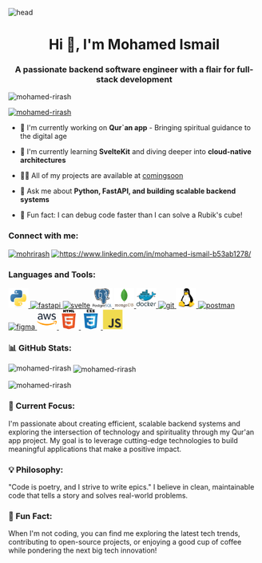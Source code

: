 ![head](https://www.springboard.com/blog/wp-content/uploads/2022/06/what-does-a-coder-do-2022-career-guide-1.jpg)

<h1 align="center">Hi 👋, I'm Mohamed Ismail</h1>
<h3 align="center">A passionate backend software engineer with a flair for full-stack development</h3>

<p align="left"> <img src="https://komarev.com/ghpvc/?username=mohamed-rirash&label=Profile%20views&color=0e75b6&style=flat" alt="mohamed-rirash" /> </p>

<p align="left"> <a href="https://github.com/ryo-ma/github-profile-trophy"><img src="https://github-profile-trophy.vercel.app/?username=mohamed-rirash" alt="mohamed-rirash" /></a> </p>

- 🔭 I'm currently working on **Qur`an app** - Bringing spiritual guidance to the digital age

- 🌱 I'm currently learning **SvelteKit** and diving deeper into **cloud-native architectures**

- 👨‍💻 All of my projects are available at [comingsoon](comingsoon)

- 💬 Ask me about **Python, FastAPI, and building scalable backend systems**

- 🚀 Fun fact: I can debug code faster than I can solve a Rubik's cube!

<h3 align="left">Connect with me:</h3>
<p align="left">
<a href="https://twitter.com/mohrirash" target="blank"><img align="center" src="https://raw.githubusercontent.com/rahuldkjain/github-profile-readme-generator/master/src/images/icons/Social/twitter.svg" alt="mohrirash" height="30" width="40" /></a>
<a href="https://linkedin.com/in/https://www.linkedin.com/in/mohamed-ismail-b53ab1278/" target="blank"><img align="center" src="https://raw.githubusercontent.com/rahuldkjain/github-profile-readme-generator/master/src/images/icons/Social/linked-in-alt.svg" alt="https://www.linkedin.com/in/mohamed-ismail-b53ab1278/" height="30" width="40" /></a>
</p>

<h3 align="left">Languages and Tools:</h3>
<p align="left">
<a href="https://www.python.org" target="_blank" rel="noreferrer"> <img src="https://raw.githubusercontent.com/devicons/devicon/master/icons/python/python-original.svg" alt="python" width="40" height="40"/> </a>
<a href="https://fastapi.tiangolo.com/" target="_blank" rel="noreferrer"> <img src="https://fastapi.tiangolo.com/img/logo-margin/logo-teal.png" alt="fastapi" width="40" height="40"/> </a>
<a href="https://svelte.dev" target="_blank" rel="noreferrer"> <img src="https://upload.wikimedia.org/wikipedia/commons/1/1b/Svelte_Logo.svg" alt="svelte" width="40" height="40"/> </a>
<a href="https://www.postgresql.org" target="_blank" rel="noreferrer"> <img src="https://raw.githubusercontent.com/devicons/devicon/master/icons/postgresql/postgresql-original-wordmark.svg" alt="postgresql" width="40" height="40"/> </a>
<a href="https://www.mongodb.com/" target="_blank" rel="noreferrer"> <img src="https://raw.githubusercontent.com/devicons/devicon/master/icons/mongodb/mongodb-original-wordmark.svg" alt="mongodb" width="40" height="40"/> </a>
<a href="https://www.docker.com/" target="_blank" rel="noreferrer"> <img src="https://raw.githubusercontent.com/devicons/devicon/master/icons/docker/docker-original-wordmark.svg" alt="docker" width="40" height="40"/> </a>
<a href="https://git-scm.com/" target="_blank" rel="noreferrer"> <img src="https://www.vectorlogo.zone/logos/git-scm/git-scm-icon.svg" alt="git" width="40" height="40"/> </a>
<a href="https://www.linux.org/" target="_blank" rel="noreferrer"> <img src="https://raw.githubusercontent.com/devicons/devicon/master/icons/linux/linux-original.svg" alt="linux" width="40" height="40"/> </a>
<a href="https://postman.com" target="_blank" rel="noreferrer"> <img src="https://www.vectorlogo.zone/logos/getpostman/getpostman-icon.svg" alt="postman" width="40" height="40"/> </a>
<a href="https://www.figma.com/" target="_blank" rel="noreferrer"> <img src="https://www.vectorlogo.zone/logos/figma/figma-icon.svg" alt="figma" width="40" height="40"/> </a>
<a href="https://aws.amazon.com" target="_blank" rel="noreferrer"> <img src="https://raw.githubusercontent.com/devicons/devicon/master/icons/amazonwebservices/amazonwebservices-original-wordmark.svg" alt="aws" width="40" height="40"/> </a>
<a href="https://www.w3.org/html/" target="_blank" rel="noreferrer"> <img src="https://raw.githubusercontent.com/devicons/devicon/master/icons/html5/html5-original-wordmark.svg" alt="html5" width="40" height="40"/> </a>
<a href="https://www.w3schools.com/css/" target="_blank" rel="noreferrer"> <img src="https://raw.githubusercontent.com/devicons/devicon/master/icons/css3/css3-original-wordmark.svg" alt="css3" width="40" height="40"/> </a>
<a href="https://developer.mozilla.org/en-US/docs/Web/JavaScript" target="_blank" rel="noreferrer"> <img src="https://raw.githubusercontent.com/devicons/devicon/master/icons/javascript/javascript-original.svg" alt="javascript" width="40" height="40"/> </a>
</p>

<h3 align="left">📊 GitHub Stats:</h3>
<p><img align="left" src="https://github-readme-stats.vercel.app/api/top-langs?username=mohamed-rirash&show_icons=true&locale=en&layout=compact" alt="mohamed-rirash" /></p>

<p>&nbsp;<img align="center" src="https://github-readme-stats.vercel.app/api?username=mohamed-rirash&show_icons=true&locale=en" alt="mohamed-rirash" /></p>

<p><img align="center" src="https://github-readme-streak-stats.herokuapp.com/?user=mohamed-rirash&" alt="mohamed-rirash" /></p>

<h3 align="left">🎯 Current Focus:</h3>
<p>I'm passionate about creating efficient, scalable backend systems and exploring the intersection of technology and spirituality through my Qur'an app project. My goal is to leverage cutting-edge technologies to build meaningful applications that make a positive impact.</p>

<h3 align="left">💡 Philosophy:</h3>
<p>"Code is poetry, and I strive to write epics." I believe in clean, maintainable code that tells a story and solves real-world problems.</p>

<h3 align="left">🌟 Fun Fact:</h3>
<p>When I'm not coding, you can find me exploring the latest tech trends, contributing to open-source projects, or enjoying a good cup of coffee while pondering the next big tech innovation!</p>
